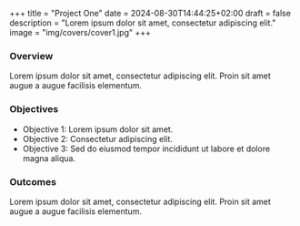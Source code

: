 +++
title = "Project One"
date = 2024-08-30T14:44:25+02:00
draft = false
description = "Lorem ipsum dolor sit amet, consectetur adipiscing elit."
image = "img/covers/cover1.jpg"
+++

### Overview

Lorem ipsum dolor sit amet, consectetur adipiscing elit. Proin sit amet augue a augue facilisis elementum.

### Objectives

- Objective 1: Lorem ipsum dolor sit amet.
- Objective 2: Consectetur adipiscing elit.
- Objective 3: Sed do eiusmod tempor incididunt ut labore et dolore magna aliqua.

### Outcomes

Lorem ipsum dolor sit amet, consectetur adipiscing elit. Proin sit amet augue a augue facilisis elementum.
